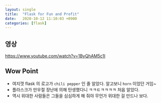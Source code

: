 ```yaml
---
layout: single
title:  "Flask for Fun and Profit"
date:   2020-10-12 11:10:03 +0900
categories: [flask]
--- 
```


## 영상

https://www.youtube.com/watch?v=1ByQhAM5c1I


## Wow Point

- 여지껏 flask 의 로고가 `chili pepper` 인 줄 알았다. 알고보니 `horn` 이었던 거임~
- 플라스크가 만우절 장난에 의해 탄생했다니 ㅋㅋㅌㅋㅋㅋㅋ 처음 알았다.
- 역시 위대한 사람들은 그들을 심심하게 해 줘야 무언가 위대한 걸 만드나 보다.


